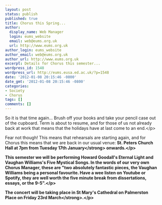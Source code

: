 ```yaml
---
layout: post
status: publish
published: true
title: Chorus this Spring...
author:
  display_name: Web Manager
  login: eums_website
  email: web@eums.org.uk
  url: http://www.eums.org.uk
author_login: eums_website
author_email: web@eums.org.uk
author_url: http://www.eums.org.uk
excerpt: Details for Chorus this semester...
wordpress_id: 1548
wordpress_url: http://eums.eusa.ed.ac.uk/?p=1548
date: '2012-01-08 20:15:46 -0800'
date_gmt: '2012-01-08 20:15:46 -0800'
categories:
- Society
- Chorus
tags: []
comments: []
---
```

<p>So it is that time again... Brush off your books and take your pencil case out of the cupboard. Term is about to resume, and for those of us not already back at work that means that the holidays have at last come to an end.<&#47;p></p>
<p>Fear not though! This means that rehearsals are starting again, and for Chorus this means that we are back in our usual venue: <strong>St. Peters Church Hall at 7pm from Tuesday 17th January<&#47;strong> onwards.<&#47;p></p>
<p>This semester we will be performing Howard Goodall's Eternal Light and Vaughan Williams's Five Mystical Songs. In the words of our very own Chorus Manager, these are "two absolutely fantastic pieces, the Vaughan Williams being a personal favourite. Have a wee listen on Youtube or Spotify, they are well worth the five minute break from dissertations, essays, or the 9-5".<&#47;p></p>
<p>The concert will be taking place in <strong>St Mary's Cathedral on Palmerston Place on Friday 23rd March<&#47;strong>.<&#47;p></p>
